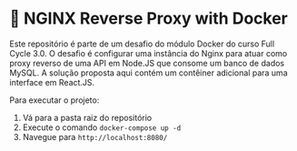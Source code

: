 # 🐳 NGINX Reverse Proxy with Docker

Este repositório é parte de um desafio do módulo Docker do curso Full Cycle 3.0. O desafio é configurar uma instância do Nginx para atuar como proxy reverso de uma API em Node.JS que consome um banco de dados MySQL. A solução proposta aqui contém um contêiner adicional para uma interface em React.JS.

Para executar o projeto:
1. Vá para a pasta raiz do repositório
2. Execute o comando `docker-compose up -d`
3. Navegue para `http://localhost:8080/`